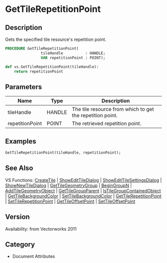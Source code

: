 # GetTileRepetitionPoint

## Description
Gets the specified tile resource's repetition point.

```pascal
PROCEDURE GetTileRepetitionPoint(
				tileHandle          : HANDLE;
				VAR repetitionPoint : POINT);
```

```python
def vs.GetTileRepetitionPoint(tileHandle):
    return repetitionPoint
```

## Parameters
|Name|Type|Description|
|---|---|---|
|tileHandle|HANDLE|The tile resource from which to get the repetition point.|
|repetitionPoint|POINT|The retrieved repetition point.|

## Examples
```pascal
GetTileRepetitionPoint(tileHandle, repetitionPoint);
```

## See Also
VS Functions:
[CreateTile](CreateTile.md) 
| [ShowEditTileDialog](ShowEditTileDialog.md) 
| [ShowEditTileSettingsDialog](ShowEditTileSettingsDialog.md) 
| [ShowNewTileDialog](ShowNewTileDialog.md) 
| [GetTileGeometryGroup](GetTileGeometryGroup.md) 
| [BeginGroupN](BeginGroupN.md) 
| [AddTileGeometryObject](AddTileGeometryObject.md) 
| [GetTileGroupParent](GetTileGroupParent.md) 
| [IsTileGroupContainedObject](IsTileGroupContainedObject.md) 
| [GetTileBackgroundColor](GetTileBackgroundColor.md) 
| [SetTileBackgroundColor](SetTileBackgroundColor.md) 
| [GetTileRepetitionPoint](GetTileRepetitionPoint.md) 
| [SetTileRepetitionPoint](SetTileRepetitionPoint.md) 
| [GetTileOffsetPoint](GetTileOffsetPoint.md) 
| [SetTileOffsetPoint](SetTileOffsetPoint.md)

## Version
Availability: from Vectorworks 2011

## Category
* Document Attributes

